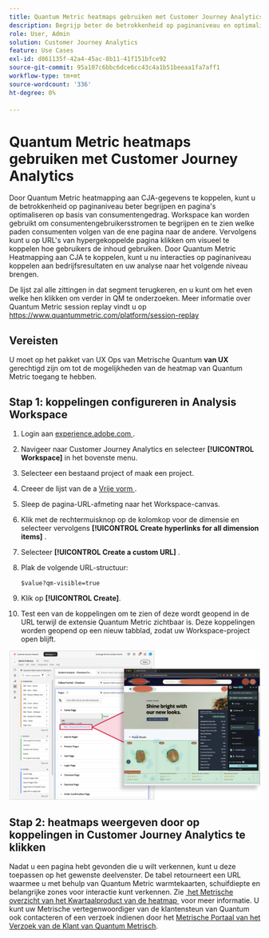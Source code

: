 ```yaml
---
title: Quantum Metric heatmaps gebruiken met Customer Journey Analytics
description: Begrijp beter de betrokkenheid op paginaniveau en optimaliseer pagina's op basis van consumentengedrag met behulp van Quantum Metric heatmap-gegevens.
role: User, Admin
solution: Customer Journey Analytics
feature: Use Cases
exl-id: d861135f-42a4-45ac-8b11-41f151bfce92
source-git-commit: 95a107c6bbc6dce6cc43c4a1b51beeaa1fa7aff1
workflow-type: tm+mt
source-wordcount: '336'
ht-degree: 0%

---
```


# Quantum Metric heatmaps gebruiken met Customer Journey Analytics

Door Quantum Metric heatmapping aan CJA-gegevens te koppelen, kunt u de betrokkenheid op paginaniveau beter begrijpen en pagina&#39;s optimaliseren op basis van consumentengedrag. Workspace kan worden gebruikt om consumentengebruikersstromen te begrijpen en te zien welke paden consumenten volgen van de ene pagina naar de andere. Vervolgens kunt u op URL&#39;s van hypergekoppelde pagina klikken om visueel te koppelen hoe gebruikers de inhoud gebruiken. Door Quantum Metric Heatmapping aan CJA te koppelen, kunt u nu interacties op paginaniveau koppelen aan bedrijfsresultaten en uw analyse naar het volgende niveau brengen.

De lijst zal alle zittingen in dat segment terugkeren, en u kunt om het even welke hen klikken om verder in QM te onderzoeken.  Meer informatie over Quantum Metric session replay vindt u op https://www.quantummetric.com/platform/session-replay

## Vereisten

U moet op het pakket van UX Ops van Metrische Quantum **van UX** gerechtigd zijn om tot de mogelijkheden van de heatmap van Quantum Metric toegang te hebben.

## Stap 1: koppelingen configureren in Analysis Workspace

1. Login aan [&#x200B; experience.adobe.com &#x200B;](https://experience.adobe.com).
1. Navigeer naar Customer Journey Analytics en selecteer **[!UICONTROL Workspace]** in het bovenste menu.
1. Selecteer een bestaand project of maak een project.
1. Creeer de lijst van de a [&#x200B; Vrije vorm &#x200B;](/help/analysis-workspace/visualizations/freeform-table/freeform-table.md).
1. Sleep de pagina-URL-afmeting naar het Workspace-canvas.
1. Klik met de rechtermuisknop op de kolomkop voor de dimensie en selecteer vervolgens **[!UICONTROL Create hyperlinks for all dimension items]** .
1. Selecteer **[!UICONTROL Create a custom URL]** .
1. Plak de volgende URL-structuur:

   ```
   $value?qm-visible=true
   ```

1. Klik op **[!UICONTROL Create]**.
1. Test een van de koppelingen om te zien of deze wordt geopend in de URL terwijl de extensie Quantum Metric zichtbaar is. Deze koppelingen worden geopend op een nieuw tabblad, zodat uw Workspace-project open blijft.

![&#x200B; Heatmap &#x200B;](assets/heatmap.png)

## Stap 2: heatmaps weergeven door op koppelingen in Customer Journey Analytics te klikken

Nadat u een pagina hebt gevonden die u wilt verkennen, kunt u deze toepassen op het gewenste deelvenster. De tabel retourneert een URL waarmee u met behulp van Quantum Metric warmtekaarten, schuifdiepte en belangrijke zones voor interactie kunt verkennen. Zie [&#x200B; het Metrische overzicht van het Kwartaalproduct van de heatmap &#x200B;](https://www.quantummetric.com/platform/interaction-heatmaps) voor meer informatie. U kunt uw Metrische vertegenwoordiger van de klantensteun van Quantum ook contacteren of een verzoek indienen door het [&#x200B; Metrische Portaal van het Verzoek van de Klant van Quantum Metrisch &#x200B;](https://community.quantummetric.com/s/public-support-page).
